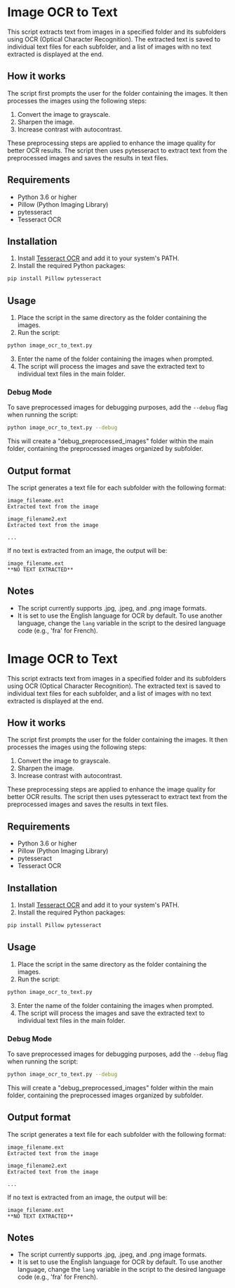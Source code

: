 # Image OCR to Text

This script extracts text from images in a specified folder and its subfolders using OCR (Optical Character Recognition). The extracted text is saved to individual text files for each subfolder, and a list of images with no text extracted is displayed at the end.

## How it works

The script first prompts the user for the folder containing the images. It then processes the images using the following steps:

1. Convert the image to grayscale.
2. Sharpen the image.
3. Increase contrast with autocontrast.

These preprocessing steps are applied to enhance the image quality for better OCR results. The script then uses pytesseract to extract text from the preprocessed images and saves the results in text files.

## Requirements

- Python 3.6 or higher
- Pillow (Python Imaging Library)
- pytesseract
- Tesseract OCR

## Installation

1. Install [Tesseract OCR](https://github.com/tesseract-ocr/tesseract) and add it to your system's PATH.
2. Install the required Python packages:

```bash
pip install Pillow pytesseract
```

## Usage

1. Place the script in the same directory as the folder containing the images.
2. Run the script:

```bash
python image_ocr_to_text.py
```

3. Enter the name of the folder containing the images when prompted.
4. The script will process the images and save the extracted text to individual text files in the main folder.

### Debug Mode

To save preprocessed images for debugging purposes, add the `--debug` flag when running the script:

```bash
python image_ocr_to_text.py --debug
```

This will create a "debug_preprocessed_images" folder within the main folder, containing the preprocessed images organized by subfolder.

## Output format

The script generates a text file for each subfolder with the following format:

```
image_filename.ext
Extracted text from the image

image_filename2.ext
Extracted text from the image

...
```

If no text is extracted from an image, the output will be:

```
image_filename.ext
**NO TEXT EXTRACTED**
```

## Notes

- The script currently supports .jpg, .jpeg, and .png image formats.
- It is set to use the English language for OCR by default. To use another language, change the `lang` variable in the script to the desired language code (e.g., 'fra' for French).
# Image OCR to Text

This script extracts text from images in a specified folder and its subfolders using OCR (Optical Character Recognition). The extracted text is saved to individual text files for each subfolder, and a list of images with no text extracted is displayed at the end.

## How it works

The script first prompts the user for the folder containing the images. It then processes the images using the following steps:

1. Convert the image to grayscale.
2. Sharpen the image.
3. Increase contrast with autocontrast.

These preprocessing steps are applied to enhance the image quality for better OCR results. The script then uses pytesseract to extract text from the preprocessed images and saves the results in text files.

## Requirements

- Python 3.6 or higher
- Pillow (Python Imaging Library)
- pytesseract
- Tesseract OCR

## Installation

1. Install [Tesseract OCR](https://github.com/tesseract-ocr/tesseract) and add it to your system's PATH.
2. Install the required Python packages:

```bash
pip install Pillow pytesseract
```

## Usage

1. Place the script in the same directory as the folder containing the images.
2. Run the script:

```bash
python image_ocr_to_text.py
```

3. Enter the name of the folder containing the images when prompted.
4. The script will process the images and save the extracted text to individual text files in the main folder.

### Debug Mode

To save preprocessed images for debugging purposes, add the `--debug` flag when running the script:

```bash
python image_ocr_to_text.py --debug
```

This will create a "debug_preprocessed_images" folder within the main folder, containing the preprocessed images organized by subfolder.

## Output format

The script generates a text file for each subfolder with the following format:

```
image_filename.ext
Extracted text from the image

image_filename2.ext
Extracted text from the image

...
```

If no text is extracted from an image, the output will be:

```
image_filename.ext
**NO TEXT EXTRACTED**
```

## Notes

- The script currently supports .jpg, .jpeg, and .png image formats.
- It is set to use the English language for OCR by default. To use another language, change the `lang` variable in the script to the desired language code (e.g., 'fra' for French).
